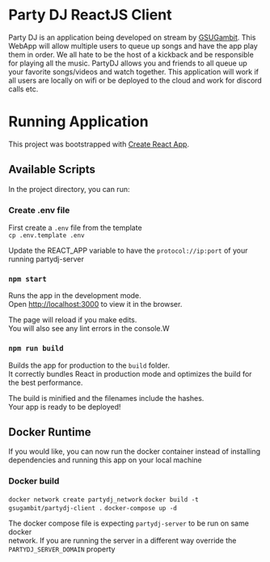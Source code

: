 # Party DJ ReactJS Client

Party DJ is an application being developed on stream by [GSUGambit](https://twitch.tv/GSUGambitCodes). This WebApp will
allow multiple users to queue up songs and have the app play them in order. We all hate to be the host of a kickback and be
responsible for playing all the music. PartyDJ allows you and friends to all queue up your favorite songs/videos and watch together.
This application will work if all users are locally on wifi or be deployed to the cloud and work for discord calls etc.

# Running Application

This project was bootstrapped with [Create React App](https://github.com/facebook/create-react-app).

## Available Scripts

In the project directory, you can run:

### Create .env file

First create a `.env` file from the template\
`cp .env.template .env`

Update the REACT_APP variable to have the `protocol://ip:port` of your running partydj-server

### `npm start`

Runs the app in the development mode.\
Open [http://localhost:3000](http://localhost:3000) to view it in the browser.

The page will reload if you make edits.\
You will also see any lint errors in the console.W

### `npm run build`

Builds the app for production to the `build` folder.\
It correctly bundles React in production mode and optimizes the build for the best performance.

The build is minified and the filenames include the hashes.\
Your app is ready to be deployed!

## Docker Runtime

If you would like, you can now run the docker container instead of installing \
dependencies and running this app on your local machine

### Docker build

`docker network create partydj_network`
`docker build -t gsugambit/partydj-client .`
`docker-compose up -d`

The docker compose file is expecting `partydj-server` to be run on same docker \
network. If you are running the server in a different way override the
`PARTYDJ_SERVER_DOMAIN` property
